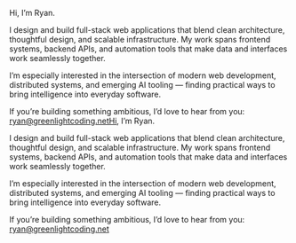 Hi, I’m Ryan.

I design and build full-stack web applications that blend clean architecture, thoughtful design, and scalable infrastructure. My work spans frontend systems, backend APIs, and automation tools that make data and interfaces work seamlessly together.

I’m especially interested in the intersection of modern web development, distributed systems, and emerging AI tooling — finding practical ways to bring intelligence into everyday software.

If you’re building something ambitious, I’d love to hear from you: ryan@greenlightcoding.netHi, I’m Ryan.

I design and build full-stack web applications that blend clean architecture, thoughtful design, and scalable infrastructure. My work spans frontend systems, backend APIs, and automation tools that make data and interfaces work seamlessly together.

I’m especially interested in the intersection of modern web development, distributed systems, and emerging AI tooling — finding practical ways to bring intelligence into everyday software.

If you’re building something ambitious, I’d love to hear from you: ryan@greenlightcoding.net
